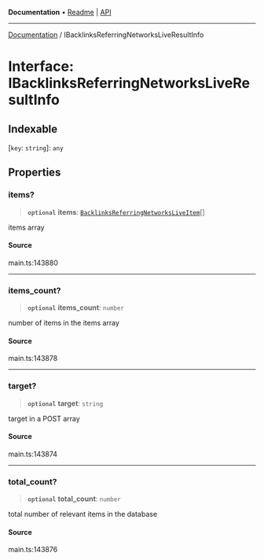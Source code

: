 **Documentation** • [Readme](../README.md) \| [API](../globals.md)

***

[Documentation](../README.md) / IBacklinksReferringNetworksLiveResultInfo

# Interface: IBacklinksReferringNetworksLiveResultInfo

## Indexable

 \[`key`: `string`\]: `any`

## Properties

### items?

> **`optional`** **items**: [`BacklinksReferringNetworksLiveItem`](../classes/BacklinksReferringNetworksLiveItem.md)[]

items array

#### Source

main.ts:143880

***

### items\_count?

> **`optional`** **items\_count**: `number`

number of items in the items array

#### Source

main.ts:143878

***

### target?

> **`optional`** **target**: `string`

target in a POST array

#### Source

main.ts:143874

***

### total\_count?

> **`optional`** **total\_count**: `number`

total number of relevant items in the database

#### Source

main.ts:143876
